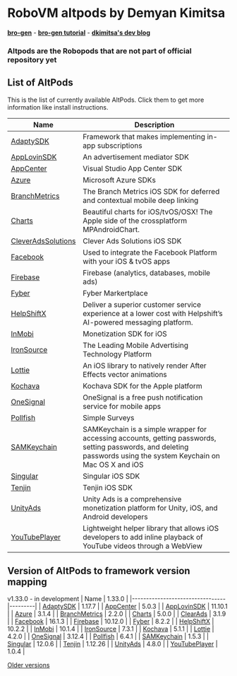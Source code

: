 # RoboVM altpods by Demyan Kimitsa
[**bro-gen**](https://github.com/dkimitsa/robovm-bro-gen) -
[**bro-gen tutorial**](https://dkimitsa.github.io/2017/10/19/bro-gen-tutorial/) -
[**dkimitsa's dev blog**](https://dkimitsa.github.io/)

### Altpods are the Robopods that are not part of official repository yet


## List of AltPods

This is the list of currently available AltPods. Click them to get more information like install instructions.

| Name                            | Description                                                                                                                                                        |
|---------------------------------|--------------------------------------------------------------------------------------------------------------------------------------------------------------------|
| [AdaptySDK](adapty/)            | Framework that makes implementing in-app subscriptions                                                                                                             |
| [AppLovinSDK](applovinsdk/)     | An advertisement mediator SDK                                                                                                                                      |
| [AppCenter](appcenter/)         | Visual Studio App Center SDK                                                                                                                                       |
| [Azure](azure/)                 | Microsoft Azure SDKs                                                                                                                                               |
| [BranchMetrics](branchmetrics/) | The Branch Metrics iOS SDK for deferred and contextual mobile deep linking                                                                                         |
| [Charts](charts/)               | Beautiful charts for iOS/tvOS/OSX! The Apple side of the crossplatform MPAndroidChart.                                                                             |
| [CleverAdsSolutions](clearads/) | Clever Ads Solutions iOS SDK                                                                                                                                       |
| [Facebook](facebook/)           | Used to integrate the Facebook Platform with your iOS & tvOS apps                                                                                                  |
| [Firebase](firebase/)           | Firebase (analytics, databases, mobile ads)                                                                                                                        |
| [Fyber](fyber/)                 | Fyber Markertplace                                                                                                                                                 |
| [HelpShiftX](helpshift/)        | Deliver a superior customer service experience at a lower cost with Helpshift’s AI-powered messaging platform.                                                     |
| [InMobi](inmobi/)               | Monetization SDK for iOS                                                                                                                                           |
| [IronSource](ironsource/)       | The Leading Mobile Advertising Technology Platform                                                                                                                 |
| [Lottie](lottie/)               | An iOS library to natively render After Effects vector animations                                                                                                  |
| [Kochava](kochava/)             | Kochava SDK for the Apple platform                                                                                                                                 |
| [OneSignal](onesignal/)         | OneSignal is a free push notification service for mobile apps                                                                                                      |
| [Pollfish](pollfish/)           | Simple Surveys                                                                                                                                                     |
| [SAMKeychain](samkeychain/)     | SAMKeychain is a simple wrapper for accessing accounts, getting passwords, setting passwords, and deleting passwords using the system Keychain on Mac OS X and iOS |
| [Singular](singular/)           | Singular iOS SDK                                                                                                                                                   |
| [Tenjin](tenjin/)               | Tenjin iOS SDK                                                                                                                                                     |
| [UnityAds](unitryads/)          | Unity Ads is a comprehensive monetization platform for Unity, iOS, and Android developers                                                                          |
| [YouTubePlayer](youtube/)       | Lightweight helper library that allows iOS developers to add inline playback of YouTube videos through a WebView                                                   |


## Version of AltPods to framework version mapping

v1.33.0 - in development
| Name                            | 1.33.0  |
|---------------------------------|---------|
| [AdaptySDK](adapty/)            | 1.17.7  |
| [AppCenter](appcenter/)         | 5.0.3   |
| [AppLovinSDK](applovinsdk/)     | 11.10.1 |
| [Azure](azure/)                 | 3.1.4   |
| [BranchMetrics](branchmetrics/) | 2.2.0   |
| [Charts](charts/)               | 5.0.0   |
| [ClearAds](clearads/)           | 3.1.9   |
| [Facebook](facebook/)           | 16.1.3  |
| [Firebase](firebase/)           | 10.12.0 |
| [Fyber](fyber/)                 | 8.2.2   |
| [HelpShiftX](helpshift/)        | 10.2.2  |
| [InMobi](inmobi/)               | 10.1.4  |
| [IronSource](ironsource/)       | 7.3.1   |
| [Kochava](kochava/)             | 5.1.1   |
| [Lottie](lottie/)               | 4.2.0   |
| [OneSignal](onesignal/)         | 3.12.4  |
| [Pollfish](pollfish/)           | 6.4.1   |
| [SAMKeychain](samkeychain/)     | 1.5.3   |
| [Singular](singular/)           | 12.0.6  |
| [Tenjin](tenjin/)               | 1.12.26 |
| [UnityAds](unityads/)           | 4.8.0   |
| [YouTubePlayer](youtube/)       | 1.0.4   |

[Older versions](CHANGELOG.md)